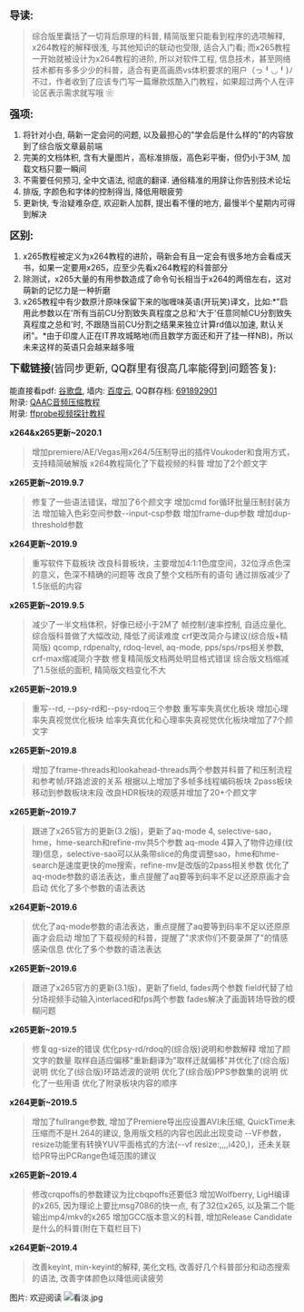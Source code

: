 <font size=4><b>导读:</b></font>

> 综合版里囊括了一切背后原理的科普, 精简版里只能看到程序的选项解释, x264教程的解释很浅, 与其他知识的联动也受限, 适合入门看; 而x265教程一开始就被设计为x264教程的进阶, 所以对软件工程, 信息技术，甚至网络技术都有多多少少的科普，适合有更高画质vs体积要求的用户（っ╹◡╹)ﾉ
> 不过，作者收到了应该专门写一篇爆款炫酷入门教程，如果超过两个人在评论区表示需求就写哦
❀

<font size=4><b>强项:</b></font>

 1. 将针对小白, 萌新一定会问的问题, 以及最担心的"学会后是什么样的"的内容放到了综合版文章最前端
 2. 完美的文档体积, 含有大量图片，高标准排版，高色彩平衡，但仍小于3M, 加载文档只要一瞬间
 3. 不需要任何预习, 全中文语法, 彻底的翻译. 通俗精准的用辞让你告别技术论坛
 4. 排版, 字颜色和字体的控制得当, 降低用眼疲劳
 5. 更新快, 专治疑难杂症, 欢迎新人加群, 提出看不懂的地方, 最慢半个星期内可得到解决

<font size=4><b>区别:</b></font>

 1. x265教程被定义为x264教程的进阶，萌新会有且一定会有很多地方会看成天书，如果一定要用x265，应至少先看x264教程的科普部分
 2. 除测试，x265大量的有用参数造成了命令句长相当于x264的两倍左右，这对萌新的记忆力是一种折磨
 3. x265教程中有少数原汁原味保留下来的咖喱味英语(开玩笑)译文，比如:*"启用此参数以在'所有当前CU分割致失真程度之总和'大于'任意同帧CU分割致失真程度之总和'时, 不跟随当前CU分割之结果来独立计算rd值以加速, 默认关闭"。*由于印度人正在IT界攻城略地(而且数学方面还和开了挂一样NB)，所以未来这样的英语只会越来越多哦

<font size=4><b>下载链接</b>(皆同步更新, QQ群里有很高几率能得到问题答复):</font><br><br>
能直接看pdf: <a href='http://drive.google.com/open?id=1QFdd18SY2c7dE6d57J-Y6p_80C_QDumg'>谷歌盘</a>, 墙内: <a href='https://pan.baidu.com/s/1sbz8WztGTz3lcLzirHW_2w'>百度云</a>, QQ群存档: <a href='https://jq.qq.com/?_wv=1027&k=5YJFXyf'>691892901</a><br>
附录: <a href='https://www.nazorip.site/archives/44/'>QAAC音频压缩教程</a><br>附录: <a href='https://nazorip.site/archives/169/'>ffprobe视频探针教程</a>

**x264&x265更新~2020.1**
> 增加premiere/AE/Vegas用x264/5压制导出的插件Voukoder和食用方式，支持精简破解版
> x264教程简化了下载视频的科普
> 增加了2个颜文字

**x265更新~2019.9.7**
> 修复了一些语法错误，增加了6个颜文字
> 增加cmd for循环批量压制封装方法
> 增加输入色彩空间参数--input-csp参数
> 增加frame-dup参数
> 增加dup-threshold参数

**x264更新~2019.9**
> 重写软件下载板块
> 改良科普板块，主要增加4:1:1色度空间，32位浮点色深的意义，色深不精确的问题等
> 改良了整个文档所有的语句
> 通过排版减少了1.5张纸的内容

**x265更新~2019.9.5**
> 减少了一半文档体积，好像已经小于2M了
> 帧控制/速率控制, 自适应量化, 综合版科普做了大幅改动, 降低了阅读难度
> crf更改简介与建议(综合版+精简版)
> qcomp, rdpenalty, rdoq-level, aq-mode, pps/sps/rps相关参数, crf-max缩减简介字数
> 修复精简版文档两处明显格式错误
> 综合版文档缩减了1.5张纸的面积, 精简版文档变化不大

**x265更新~2019.9**
> 重写--rd, --psy-rd和--psy-rdoq三个参数
> 重写率失真优化板块
> 增加心理率失真视觉优化板块
> 给率失真优化和心理率失真视觉优化板块增加了7个颜文字

**x265更新~2019.8**
> 增加了frame-threads和lookahead-threads两个参数并科普了和压制流程和参考帧/环路滤波的关系
> 根据以上增加了多帧多线程编码板块
> 2pass板块移动到参数板块末段
> 改良HDR板块的观感并增加了20+个颜文字

**x265更新~2019.7**
> 跟进了x265官方的更新(3.2版)，更新了aq-mode 4, selective-sao，hme，hme-search和refine-mv共5个参数
> aq-mode 4算入了物件边缘(纹理)信息，selective-sao可以从条带slice的角度调整sao，hme和hme-search是速度更快的me搜索，refine-mv是改版的2pass相关参数
> 优化了aq-mode参数的语法表达，重点提醒了aq要等到码率不足以还原原画才会启动
> 优化了多个参数的语法表达

**x264更新~2019.6**
> 优化了aq-mode参数的语法表达，重点提醒了aq要等到码率不足以还原原画才会启动
> 增加了下载视频的科普，提醒了"求求你们不要录屏了"的情感感染信息
> 优化了多个参数的语法表达

**x265更新~2019.6**
> 跟进了x265官方的更新(3.1版)，更新了field, fades两个参数
> field代替了给分场视频手动输入interlaced和fps两个参数
> fades解决了画面转场导致的模糊问题

**x265更新~2019.5**
> 修复qg-size的错误
> 优化psy-rd/rdoq的(综合版)说明和参数解释
> 增加了颜文字的数量
> 取样自适应偏移"重新翻译为"取样迁就偏移"并优化了(综合版)说明
> 优化了(综合版)环路滤波的说明
> 优化了(综合版)PPS参数集的说明
> 优化了一些用语
> 优化了附录板块内容的顺序

**x264更新~2019.5**
> 增加了fullrange参数, 增加了Premiere导出应设置AVI未压缩, QuickTime未压缩而不是H.264的建议, 急用版文档的内容也因此出现变动
> --VF参数，resize功能里有转换YUV平面格式的方法(--vf resize:,,,,i420,)，还未关联给PR导出PCRange色域范围的建议

**x265更新~2019.4**
> 修改crqpoffs的参数建议为比cbqpoffs还要低3
> 增加Wolfberry, LigH编译的x265, 因为理论上要比msg7086的快一点, 有了32位x265, 以及第二个能输出mp4/mkv的x265
> 增加GCC版本意义的科普, 增加Release Candidate是什么的科普(附在下载栏目下)

**x264更新~2019.4**
> 改善keyint, min-keyint的解释, 美化文档, 改善好几个科普部分和动态搜索的语法, 改善字体颜色以降低阅读疲劳

图片: 欢迎阅读
![看淡.jpg][1]


  [1]: https://www.nazorip.site/usr/uploads/2018/07/225739382.jpg
